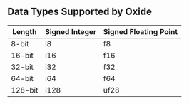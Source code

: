 ## Data Types Supported by Oxide

|Length|Signed Integer|Signed Floating Point|
|------|------|--------|
|8-bit|i8|f8|
|16-bit|i16|f16|
|32-bit|i32|f32|
|64-bit|i64|f64|
|128-bit|i128|uf28|
